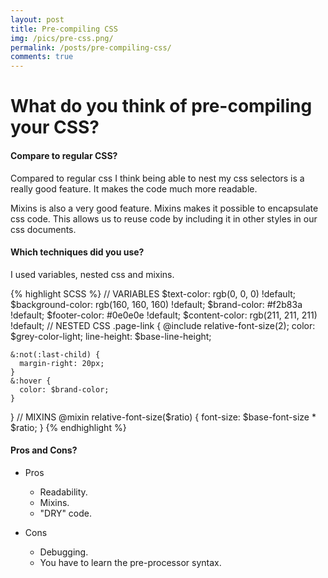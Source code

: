 ```yaml
---
layout: post
title: Pre-compiling CSS
img: /pics/pre-css.png/
permalink: /posts/pre-compiling-css/
comments: true
---
```


# What do you think of pre-compiling your CSS?

#### Compare to regular CSS?

Compared to regular css I think being able to nest my css selectors is a really good feature.
It makes the code much more readable.

Mixins is also a very good feature. Mixins makes it possible to encapsulate css code. This allows us to reuse code by including it in other styles in our css documents. 

#### Which techniques did you use?

I used variables, nested css and mixins.

{% highlight SCSS %}
// VARIABLES
$text-color:       rgb(0, 0, 0) !default;
$background-color: rgb(160, 160, 160) !default;
$brand-color:      #f2b83a !default;
$footer-color: 	   #0e0e0e !default;
$content-color:    rgb(211, 211, 211) !default;
// NESTED CSS
.page-link {
    @include relative-font-size(2);
    color: $grey-color-light;
    line-height: $base-line-height;

    &:not(:last-child) {
      margin-right: 20px;
    }
    &:hover {
      color: $brand-color;
    }
  }
  // MIXINS
  @mixin relative-font-size($ratio) {
  font-size: $base-font-size * $ratio;
}
{% endhighlight %}

#### Pros and Cons?

* Pros 

  * Readability.
  * Mixins.
  * "DRY" code.

* Cons

  * Debugging.
  * You have to learn the pre-processor syntax.